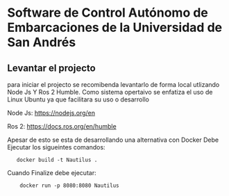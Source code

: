 # Software de Control Autónomo de Embarcaciones de la Universidad de San Andrés

## Levantar el projecto 
 para iniciar el projecto se recomibenda levantarlo de forma local utlizando Node Js Y Ros 2 Humble. Como sistema opertaivo se enfatiza el uso de Linux Ubuntu ya que facilitara su uso o desarrollo 

 Node Js: https://nodejs.org/en
 
 Ros 2: https://docs.ros.org/en/humble

 Apesar de esto se esta de desarrollando una alternativa con Docker 
    Debe Ejecutar los sigueintes comandos:
 ``` 
    docker build -t Nautilus .
```

Cuando Finalize debe ejecutar:

```
    docker run -p 8080:8080 Nautilus
```